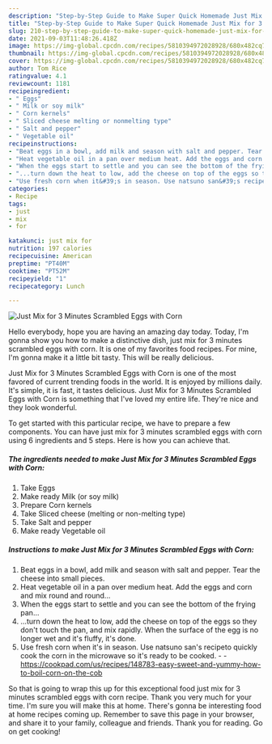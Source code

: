 ```yaml
---
description: "Step-by-Step Guide to Make Super Quick Homemade Just Mix for 3 Minutes Scrambled Eggs with Corn"
title: "Step-by-Step Guide to Make Super Quick Homemade Just Mix for 3 Minutes Scrambled Eggs with Corn"
slug: 210-step-by-step-guide-to-make-super-quick-homemade-just-mix-for-3-minutes-scrambled-eggs-with-corn
date: 2021-09-03T11:48:26.418Z
image: https://img-global.cpcdn.com/recipes/5810394972028928/680x482cq70/just-mix-for-3-minutes-scrambled-eggs-with-corn-recipe-main-photo.jpg
thumbnail: https://img-global.cpcdn.com/recipes/5810394972028928/680x482cq70/just-mix-for-3-minutes-scrambled-eggs-with-corn-recipe-main-photo.jpg
cover: https://img-global.cpcdn.com/recipes/5810394972028928/680x482cq70/just-mix-for-3-minutes-scrambled-eggs-with-corn-recipe-main-photo.jpg
author: Tom Rice
ratingvalue: 4.1
reviewcount: 1181
recipeingredient:
- " Eggs"
- " Milk or soy milk"
- " Corn kernels"
- " Sliced cheese melting or nonmelting type"
- " Salt and pepper"
- " Vegetable oil"
recipeinstructions:
- "Beat eggs in a bowl, add milk and season with salt and pepper. Tear the cheese into small pieces."
- "Heat vegetable oil in a pan over medium heat. Add the eggs and corn and mix round and round..."
- "When the eggs start to settle and you can see the bottom of the frying pan..."
- "...turn down the heat to low, add the cheese on top of the eggs so they don&#39;t touch the pan, and mix rapidly. When the surface of the egg is no longer wet and it&#39;s fluffy, it&#39;s done."
- "Use fresh corn when it&#39;s in season. Use natsuno san&#39;s recipeto quickly cook the corn in the microwave so it&#39;s ready to be cooked.  https://cookpad.com/us/recipes/148783-easy-sweet-and-yummy-how-to-boil-corn-on-the-cob"
categories:
- Recipe
tags:
- just
- mix
- for

katakunci: just mix for 
nutrition: 197 calories
recipecuisine: American
preptime: "PT40M"
cooktime: "PT52M"
recipeyield: "1"
recipecategory: Lunch

---
```



![Just Mix for 3 Minutes Scrambled Eggs with Corn](https://img-global.cpcdn.com/recipes/5810394972028928/680x482cq70/just-mix-for-3-minutes-scrambled-eggs-with-corn-recipe-main-photo.jpg)

Hello everybody, hope you are having an amazing day today. Today, I'm gonna show you how to make a distinctive dish, just mix for 3 minutes scrambled eggs with corn. It is one of my favorites food recipes. For mine, I'm gonna make it a little bit tasty. This will be really delicious.

Just Mix for 3 Minutes Scrambled Eggs with Corn is one of the most favored of current trending foods in the world. It is enjoyed by millions daily. It's simple, it is fast, it tastes delicious. Just Mix for 3 Minutes Scrambled Eggs with Corn is something that I've loved my entire life. They're nice and they look wonderful.




To get started with this particular recipe, we have to prepare a few components. You can have just mix for 3 minutes scrambled eggs with corn using 6 ingredients and 5 steps. Here is how you can achieve that.

<!--inarticleads1-->

##### The ingredients needed to make Just Mix for 3 Minutes Scrambled Eggs with Corn:

1. Take  Eggs
1. Make ready  Milk (or soy milk)
1. Prepare  Corn kernels
1. Take  Sliced cheese (melting or non-melting type)
1. Take  Salt and pepper
1. Make ready  Vegetable oil




<!--inarticleads2-->

##### Instructions to make Just Mix for 3 Minutes Scrambled Eggs with Corn:

1. Beat eggs in a bowl, add milk and season with salt and pepper. Tear the cheese into small pieces.
1. Heat vegetable oil in a pan over medium heat. Add the eggs and corn and mix round and round...
1. When the eggs start to settle and you can see the bottom of the frying pan...
1. ...turn down the heat to low, add the cheese on top of the eggs so they don&#39;t touch the pan, and mix rapidly. When the surface of the egg is no longer wet and it&#39;s fluffy, it&#39;s done.
1. Use fresh corn when it&#39;s in season. Use natsuno san&#39;s recipeto quickly cook the corn in the microwave so it&#39;s ready to be cooked. -  - https://cookpad.com/us/recipes/148783-easy-sweet-and-yummy-how-to-boil-corn-on-the-cob




So that is going to wrap this up for this exceptional food just mix for 3 minutes scrambled eggs with corn recipe. Thank you very much for your time. I'm sure you will make this at home. There's gonna be interesting food at home recipes coming up. Remember to save this page in your browser, and share it to your family, colleague and friends. Thank you for reading. Go on get cooking!
